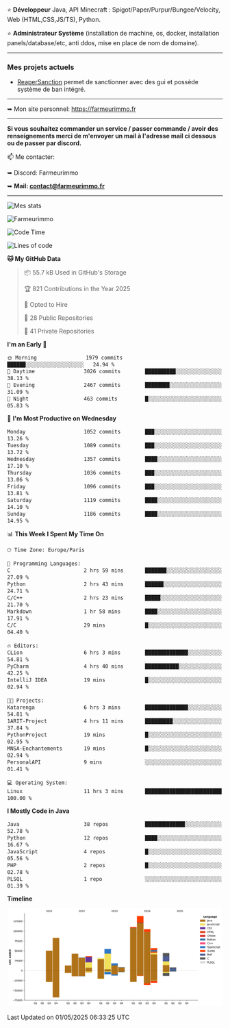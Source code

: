 ⭐ **Développeur** Java, API Minecraft : Spigot/Paper/Purpur/Bungee/Velocity, Web (HTML,CSS,JS/TS), Python.

⭐ **Administrateur Système** (installation de machine, os, docker, installation panels/database/etc, anti ddos, mise en place de nom de domaine).

---

### Mes projets actuels
- [ReaperSanction](https://www.spigotmc.org/resources/reapersanction.89580/) permet de sanctionner avec des gui et possède système de ban intégré.

---

➥ Mon site personnel: https://farmeurimmo.fr

---

**Si vous souhaitez commander un service / passer commande / avoir des renseignements merci de m'envoyer un mail à l'adresse mail ci dessous ou de passer par discord.**

📫 Me contacter:
 
   ➥ Discord: Farmeurimmo
   
   ➥ **Mail: contact@farmeurimmo.fr**

---

![Mes stats](https://github-readme-stats.farmeurimmo.fr/api?username=Farmeurimmo&count_private=true&show_icons=true&theme=radical)

<img src="https://komarev.com/ghpvc/?username=Farmeurimmo" alt="Farmeurimmo" />

<!--START_SECTION:waka-->
![Code Time](http://img.shields.io/badge/Code%20Time-1%2C989%20hrs%2035%20mins-blue)

![Lines of code](https://img.shields.io/badge/From%20Hello%20World%20I%27ve%20Written-833.7%20thousand%20lines%20of%20code-blue)

**🐱 My GitHub Data** 

> 📦 55.7 kB Used in GitHub's Storage 
 > 
> 🏆 821 Contributions in the Year 2025
 > 
> 💼 Opted to Hire
 > 
> 📜 28 Public Repositories 
 > 
> 🔑 41 Private Repositories 
 > 
**I'm an Early 🐤** 

```text
🌞 Morning                1979 commits        ██████░░░░░░░░░░░░░░░░░░░   24.94 % 
🌆 Daytime                3026 commits        ██████████░░░░░░░░░░░░░░░   38.13 % 
🌃 Evening                2467 commits        ████████░░░░░░░░░░░░░░░░░   31.09 % 
🌙 Night                  463 commits         █░░░░░░░░░░░░░░░░░░░░░░░░   05.83 % 
```
📅 **I'm Most Productive on Wednesday** 

```text
Monday                   1052 commits        ███░░░░░░░░░░░░░░░░░░░░░░   13.26 % 
Tuesday                  1089 commits        ███░░░░░░░░░░░░░░░░░░░░░░   13.72 % 
Wednesday                1357 commits        ████░░░░░░░░░░░░░░░░░░░░░   17.10 % 
Thursday                 1036 commits        ███░░░░░░░░░░░░░░░░░░░░░░   13.06 % 
Friday                   1096 commits        ███░░░░░░░░░░░░░░░░░░░░░░   13.81 % 
Saturday                 1119 commits        ████░░░░░░░░░░░░░░░░░░░░░   14.10 % 
Sunday                   1186 commits        ████░░░░░░░░░░░░░░░░░░░░░   14.95 % 
```


📊 **This Week I Spent My Time On** 

```text
🕑︎ Time Zone: Europe/Paris

💬 Programming Languages: 
C                        2 hrs 59 mins       ███████░░░░░░░░░░░░░░░░░░   27.09 % 
Python                   2 hrs 43 mins       ██████░░░░░░░░░░░░░░░░░░░   24.71 % 
C/C++                    2 hrs 23 mins       █████░░░░░░░░░░░░░░░░░░░░   21.70 % 
Markdown                 1 hr 58 mins        ████░░░░░░░░░░░░░░░░░░░░░   17.91 % 
C/C                      29 mins             █░░░░░░░░░░░░░░░░░░░░░░░░   04.40 % 

🔥 Editors: 
CLion                    6 hrs 3 mins        ██████████████░░░░░░░░░░░   54.81 % 
PyCharm                  4 hrs 40 mins       ███████████░░░░░░░░░░░░░░   42.25 % 
IntelliJ IDEA            19 mins             █░░░░░░░░░░░░░░░░░░░░░░░░   02.94 % 

🐱‍💻 Projects: 
Katarenga                6 hrs 3 mins        ██████████████░░░░░░░░░░░   54.81 % 
1ARIT-Project            4 hrs 11 mins       █████████░░░░░░░░░░░░░░░░   37.84 % 
PythonProject            19 mins             █░░░░░░░░░░░░░░░░░░░░░░░░   02.95 % 
MNSA-Enchantements       19 mins             █░░░░░░░░░░░░░░░░░░░░░░░░   02.94 % 
PersonalAPI              9 mins              ░░░░░░░░░░░░░░░░░░░░░░░░░   01.41 % 

💻 Operating System: 
Linux                    11 hrs 3 mins       █████████████████████████   100.00 % 
```

**I Mostly Code in Java** 

```text
Java                     38 repos            █████████████░░░░░░░░░░░░   52.78 % 
Python                   12 repos            ████░░░░░░░░░░░░░░░░░░░░░   16.67 % 
JavaScript               4 repos             █░░░░░░░░░░░░░░░░░░░░░░░░   05.56 % 
PHP                      2 repos             █░░░░░░░░░░░░░░░░░░░░░░░░   02.78 % 
PLSQL                    1 repo              ░░░░░░░░░░░░░░░░░░░░░░░░░   01.39 % 
```



**Timeline**

![Lines of Code chart](https://raw.githubusercontent.com/Farmeurimmo/Farmeurimmo/main/assets/bar_graph.png)


 Last Updated on 01/05/2025 06:33:25 UTC
<!--END_SECTION:waka-->
